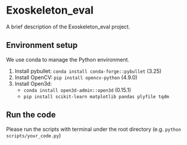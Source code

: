 # Exoskeleton_eval

A brief description of the Exoskeleton_eval project.

## Environment setup

We use conda to manage the Python environment.

1. Install pybullet: `conda install conda-forge::pybullet` (3.25)
2. Install OpenCV: `pip install opencv-python` (4.9.0)
3. Install Open3d:
    - `conda install open3d-admin::open3d` (0.15.1)
    - `pip install scikit-learn matplotlib pandas plyfile tqdm`

## Run the code

Please run the scripts with terminal under the root directory (e.g. `python scripts/your_code.py`)
